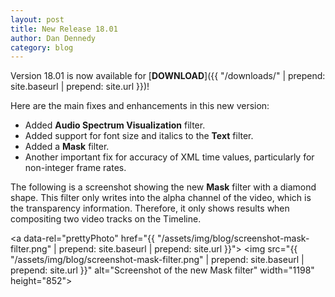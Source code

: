 ```yaml
---
layout: post
title: New Release 18.01
author: Dan Dennedy
category: blog
---
```


Version 18.01 is now available for [**DOWNLOAD**]({{ "/downloads/" | prepend: site.baseurl | prepend: site.url }})!

Here are the main fixes and enhancements in this new version:

* Added **Audio Spectrum Visualization** filter.
* Added support for font size and italics to the **Text** filter.
* Added a **Mask** filter.
* Another important fix for accuracy of XML time values, particularly for non-integer frame rates.

The following is a screenshot showing the new **Mask** filter with a diamond
shape. This filter only writes into the alpha channel of the video, which is the
transparency information. Therefore, it only shows results when compositing two
video tracks on the Timeline.

<a data-rel="prettyPhoto" href="{{ "/assets/img/blog/screenshot-mask-filter.png" | prepend: site.baseurl | prepend: site.url }}">
<img src="{{ "/assets/img/blog/screenshot-mask-filter.png" | prepend: site.baseurl | prepend: site.url }}" alt="Screenshot of the new Mask filter" width="1198" height="852"></a>
